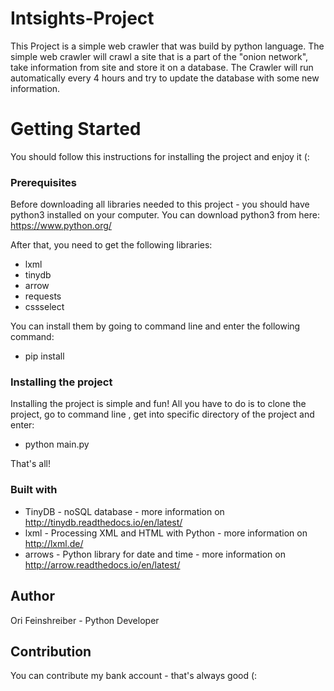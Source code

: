 # Intsights-Project #

This Project is a simple web crawler that was build by python language.
The simple web crawler will crawl a site that is a part of the "onion network", take information from site and store it on a database.
The Crawler will run automatically every 4 hours and try to update the database with some new information.



# Getting Started #
You should follow this instructions for installing the project and enjoy it (:
 
### Prerequisites ###
Before downloading all libraries needed to this project - you should have python3 installed on your computer.
You can download python3 from here: https://www.python.org/

After that, you need to get the following libraries:
  - lxml
  - tinydb
  - arrow
  - requests
  - cssselect
 
You can install them by going to command line and enter the following command:

  - pip install <Name Of Library>




### Installing the project ###
Installing the project is simple and fun!
All you have to do is to clone the project, go to command line , get into specific directory of the project  and enter:
  - python main.py
  
    
That's all!


### Built with ###
  - TinyDB - noSQL database  - more information on http://tinydb.readthedocs.io/en/latest/
  - lxml - Processing XML and HTML with Python -  more information on http://lxml.de/
  - arrows - Python library for date and time - more information on http://arrow.readthedocs.io/en/latest/
  
## Author ##
 Ori Feinshreiber - Python Developer

## Contribution ##

You can contribute my bank account - that's always good (:



